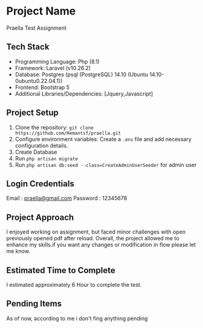 # Project Name 

Praella Test Assignment

## Tech Stack 

- Programming Language: Php (8.1)
- Framework: Laravel (v10.26.2)
- Database: Postgres (psql (PostgreSQL) 14.10 (Ubuntu 14.10-0ubuntu0.22.04.1))
- Frontend: Bootstrap 5
- Additional Libraries/Dependencies: [Jquery,Javascript]

## Project Setup

1. Clone the repository: `git clone https://github.com/Hemantsf/praella.git`
2. Configure environment variables: Create a `.env` file and add necessary configuration details.
3. Create Database 
4. Run `php artisan migrate`
5. Run `php artisan db:seed --class=CreateAdminUserSeeder` for admin user


## Login Credentials
Email : praella@gmail.com
Password : 12345678


## Project Approach

I enjoyed working on assignment, but faced minor challenges with open previously opened pdf after reload. Overall, the project allowed me to enhance my skills.if you want any changes or modification in flow please let me know.

## Estimated Time to Complete

I estimated approximately 6 Hour to complete the test.

## Pending Items

As of now, according to me i don't fing anything pending  
